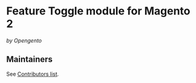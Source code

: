 # Feature Toggle module for Magento 2

_by Opengento_

## Maintainers

See [Contributors list](https://github.com/opengento/feature-toggle2/graphs/contributors).

